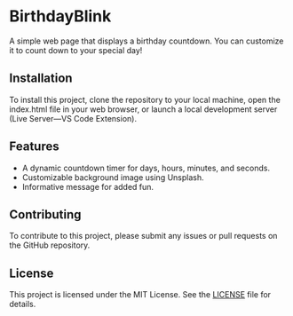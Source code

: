 # BirthdayBlink
A simple web page that displays a birthday countdown. You can customize it to count down to your special day!

## Installation 
To install this project, clone the repository to your local machine, open the index.html file in your web browser, or launch a local development server (Live Server—VS Code Extension).

## Features
- A dynamic countdown timer for days, hours, minutes, and seconds.
- Customizable background image using Unsplash.
- Informative message for added fun.

## Contributing
To contribute to this project, please submit any issues or pull requests on the GitHub repository.

## License
This project is licensed under the MIT License. See the [LICENSE](/LICENSE) file for details.